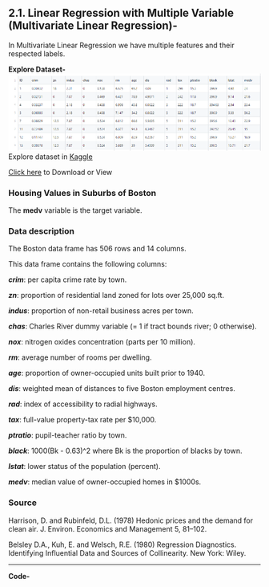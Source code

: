 ## 2.1. Linear Regression with Multiple Variable (Multivariate Linear Regression)-

In Multivariate Linear Regression we have multiple features and their respected labels.

**Explore Dataset-** 
![enter image description here](https://raw.githubusercontent.com/Dipeshpal/Machine-Learning/master/Raw%20Images/Boston%20House%20Dataset.PNG)
Explore dataset in [Kaggle](https://www.kaggle.com/c/boston-housing)

[Click here](https://github.com/Dipeshpal/Machine-Learning/blob/master/Linear%20Regression/Boston%20House%20Dataset.csv) to Download or View

### Housing Values in Suburbs of Boston

The  **medv**  variable is the target variable.

### Data description

The Boston data frame has 506 rows and 14 columns.

This data frame contains the following columns:

**_crim_**: per capita crime rate by town.

**_zn_**: proportion of residential land zoned for lots over 25,000 sq.ft.

_**indus**_: proportion of non-retail business acres per town.

_**chas**_: Charles River dummy variable (= 1 if tract bounds river; 0 otherwise).

_**nox**_: nitrogen oxides concentration (parts per 10 million).

_**rm**_: average number of rooms per dwelling.

_**age**_: proportion of owner-occupied units built prior to 1940.

_**dis**_: weighted mean of distances to five Boston employment centres.

_**rad**_: index of accessibility to radial highways.

_**tax**_: full-value property-tax rate per  $10,000.

_**ptratio**_: pupil-teacher ratio by town.

_**black**_: 1000(Bk - 0.63)^2 where Bk is the proportion of blacks by town.

_**lstat**_: lower status of the population (percent).

_**medv**_: median value of owner-occupied homes in  $1000s.

### Source

Harrison, D. and Rubinfeld, D.L. (1978) Hedonic prices and the demand for clean air. J. Environ. Economics and Management 5, 81–102.

Belsley D.A., Kuh, E. and Welsch, R.E. (1980) Regression Diagnostics. Identifying Influential Data and Sources of Collinearity. New York: Wiley.

---------------------
**Code-**
